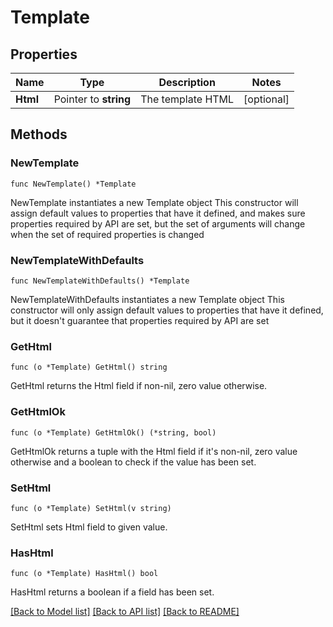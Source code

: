 # Template

## Properties

Name | Type | Description | Notes
------------ | ------------- | ------------- | -------------
**Html** | Pointer to **string** | The template HTML | [optional] 

## Methods

### NewTemplate

`func NewTemplate() *Template`

NewTemplate instantiates a new Template object
This constructor will assign default values to properties that have it defined,
and makes sure properties required by API are set, but the set of arguments
will change when the set of required properties is changed

### NewTemplateWithDefaults

`func NewTemplateWithDefaults() *Template`

NewTemplateWithDefaults instantiates a new Template object
This constructor will only assign default values to properties that have it defined,
but it doesn't guarantee that properties required by API are set

### GetHtml

`func (o *Template) GetHtml() string`

GetHtml returns the Html field if non-nil, zero value otherwise.

### GetHtmlOk

`func (o *Template) GetHtmlOk() (*string, bool)`

GetHtmlOk returns a tuple with the Html field if it's non-nil, zero value otherwise
and a boolean to check if the value has been set.

### SetHtml

`func (o *Template) SetHtml(v string)`

SetHtml sets Html field to given value.

### HasHtml

`func (o *Template) HasHtml() bool`

HasHtml returns a boolean if a field has been set.


[[Back to Model list]](../README.md#documentation-for-models) [[Back to API list]](../README.md#documentation-for-api-endpoints) [[Back to README]](../README.md)


